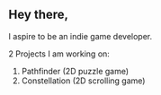 ## Hey there,

I aspire to be an indie game developer.

2 Projects I am working on:
1. Pathfinder (2D puzzle game)
2. Constellation (2D scrolling game)

